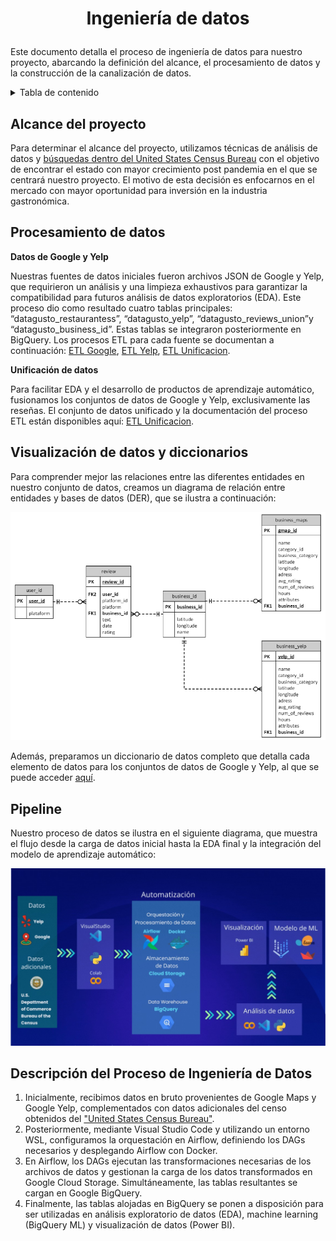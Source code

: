 # <p align="center">Ingeniería de datos</p>

Este documento detalla el proceso de ingeniería de datos para nuestro proyecto, abarcando la definición del alcance, el procesamiento de datos y la construcción de la canalización de datos.
<details>
  <summary>Tabla de contenido</summary>

  1. [Alcance del proyecto](#alcance-del-proyecto)
  2. [Procesamiento de datos](#procesamiento-de-datos)
  3. [Visualización de datos y diccionarios](#visualizacion-de-datos-y-diccionarios)
  4. [Pipeline](#pipeline)

</details>

## Alcance del proyecto ##
Para determinar el alcance del proyecto, utilizamos técnicas de análisis de datos y [búsquedas dentro del United States Census Bureau](https://www.census.gov/newsroom/press-releases/2023/population-trends-return-to-pre-pandemic-norms.html) con el objetivo de encontrar el estado con mayor crecimiento post pandemia en el que  se centrará nuestro proyecto. 
El motivo de esta decisión es enfocarnos en el mercado con mayor oportunidad para inversión en la industria gastronómica. 

## Procesamiento de datos ##
__Datos de Google y Yelp__

Nuestras fuentes de datos iniciales fueron archivos JSON de Google y Yelp, que requirieron un análisis y una limpieza exhaustivos para garantizar la compatibilidad para futuros análisis de datos exploratorios (EDA). Este proceso dio como resultado cuatro tablas principales: “datagusto_restaurantess”, “datagusto_yelp”, “datagusto_reviews_union”y “datagusto_business_id”. Estas tablas se integraron posteriormente en BigQuery. Los procesos ETL para cada fuente se documentan a continuación: [ETL Google](https://github.com/patrick-mathay/henry_proyecto_final/tree/master/Data%20Enginering/ETL%20Google), [ETL Yelp](https://github.com/patrick-mathay/henry_proyecto_final/tree/master/Data%20Enginering/ETL%20Yelp), [ETL Unificacion](https://github.com/patrick-mathay/henry_proyecto_final/tree/master/Data%20Enginering/ETL%20Unificacion).


__Unificación de datos__

Para facilitar EDA y el desarrollo de productos de aprendizaje automático, fusionamos los conjuntos de datos de Google y Yelp, exclusivamente las reseñas. El conjunto de datos unificado y la documentación del proceso ETL están disponibles aquí: [ETL Unificacion](https://github.com/patrick-mathay/henry_proyecto_final/tree/master/Data%20Enginering/ETL%20Unificacion).

## Visualización de datos y diccionarios ##

Para comprender mejor las relaciones entre las diferentes entidades en nuestro conjunto de datos, creamos un diagrama de relación entre entidades y bases de datos (DER), que se ilustra a continuación:

<p align="center">
  <img src="/Images/Diagrama ER.png" alt="Logo" />
</p>

Además, preparamos un diccionario de datos completo que detalla cada elemento de datos para los conjuntos de datos de Google y Yelp, al que se puede acceder [aquí](https://github.com/patrick-mathay/henry_proyecto_final/blob/master/Data%20Enginering/Diccionario.pdf).

## Pipeline ##

Nuestro proceso de datos se ilustra en el siguiente diagrama, que muestra el flujo desde la carga de datos inicial hasta la EDA final y la integración del modelo de aprendizaje automático:

<p align="center">
  <img src="/Images/pipeline.jpg" alt="Logo" />
</p>

## Descripción del Proceso de Ingeniería de Datos ##

1. Inicialmente, recibimos datos en bruto provenientes de Google Maps y Google Yelp, complementados con datos adicionales del censo obtenidos del ["United States Census Bureau"](https://www.census.gov/). 
2. Posteriormente, mediante Visual Studio Code y utilizando un entorno WSL, configuramos la orquestación en Airflow, definiendo los DAGs necesarios y desplegando Airflow con Docker.
3. En Airflow, los DAGs ejecutan las transformaciones necesarias de los archivos de datos y gestionan la carga de los datos transformados en Google Cloud Storage. Simultáneamente, las tablas resultantes se cargan en Google BigQuery. 
4. Finalmente, las tablas alojadas en BigQuery se ponen a disposición para ser utilizadas en análisis exploratorio de datos (EDA), machine learning (BigQuery ML) y visualización de datos (Power BI).
